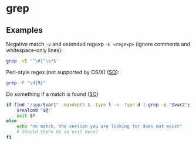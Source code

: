 # grep

## Examples

Negative match `-v` and extended regexp `-E <regexp>` (ignore comments and whitespace-only lines):
```bash
grep -vE '^\#|^\s*$'
```

Perl-style regex (not supported by OS/X) ([SO](http://stackoverflow.com/a/33177949/125246)):

```bash
grep -P "\d{9}"
```

Do something if a match is found ([SO](https://stackoverflow.com/a/13025001/125246))

```bash
if find "/app/$var1" -maxdepth 1 -type l -o -type d | grep -q "$var2"; then
    $realcmd "$@"
    exit $?
else
    echo "no match, the version you are looking for does not exist"
    # Should there be an exit here?
fi
```